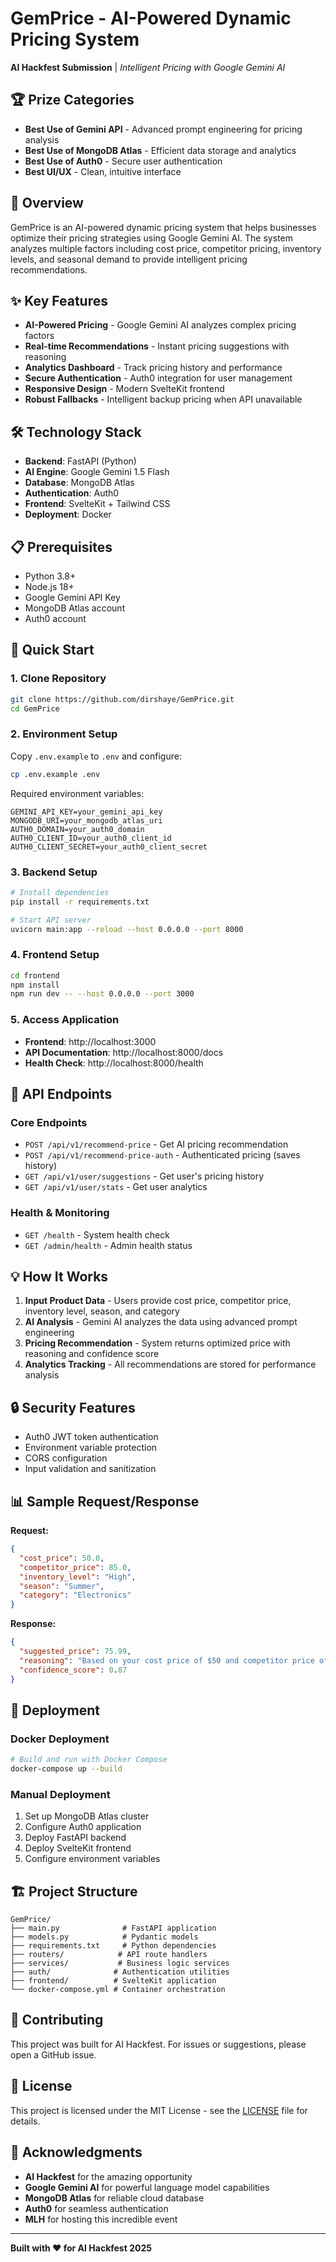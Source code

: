 # GemPrice - AI-Powered Dynamic Pricing System

**AI Hackfest Submission** | *Intelligent Pricing with Google Gemini AI*

## 🏆 Prize Categories
- **Best Use of Gemini API** - Advanced prompt engineering for pricing analysis
- **Best Use of MongoDB Atlas** - Efficient data storage and analytics  
- **Best Use of Auth0** - Secure user authentication
- **Best UI/UX** - Clean, intuitive interface

## 🚀 Overview
GemPrice is an AI-powered dynamic pricing system that helps businesses optimize their pricing strategies using Google Gemini AI. The system analyzes multiple factors including cost price, competitor pricing, inventory levels, and seasonal demand to provide intelligent pricing recommendations.

## ✨ Key Features
- **AI-Powered Pricing** - Google Gemini AI analyzes complex pricing factors
- **Real-time Recommendations** - Instant pricing suggestions with reasoning
- **Analytics Dashboard** - Track pricing history and performance
- **Secure Authentication** - Auth0 integration for user management
- **Responsive Design** - Modern SvelteKit frontend
- **Robust Fallbacks** - Intelligent backup pricing when API unavailable

## 🛠️ Technology Stack
- **Backend**: FastAPI (Python)
- **AI Engine**: Google Gemini 1.5 Flash
- **Database**: MongoDB Atlas
- **Authentication**: Auth0
- **Frontend**: SvelteKit + Tailwind CSS
- **Deployment**: Docker

## 📋 Prerequisites
- Python 3.8+
- Node.js 18+
- Google Gemini API Key
- MongoDB Atlas account
- Auth0 account

## 🔧 Quick Start

### 1. Clone Repository
```bash
git clone https://github.com/dirshaye/GemPrice.git
cd GemPrice
```

### 2. Environment Setup
Copy `.env.example` to `.env` and configure:
```bash
cp .env.example .env
```

Required environment variables:
```env
GEMINI_API_KEY=your_gemini_api_key
MONGODB_URI=your_mongodb_atlas_uri
AUTH0_DOMAIN=your_auth0_domain
AUTH0_CLIENT_ID=your_auth0_client_id
AUTH0_CLIENT_SECRET=your_auth0_client_secret
```

### 3. Backend Setup
```bash
# Install dependencies
pip install -r requirements.txt

# Start API server
uvicorn main:app --reload --host 0.0.0.0 --port 8000
```

### 4. Frontend Setup
```bash
cd frontend
npm install
npm run dev -- --host 0.0.0.0 --port 3000
```

### 5. Access Application
- **Frontend**: http://localhost:3000
- **API Documentation**: http://localhost:8000/docs
- **Health Check**: http://localhost:8000/health

## 🎯 API Endpoints

### Core Endpoints
- `POST /api/v1/recommend-price` - Get AI pricing recommendation
- `POST /api/v1/recommend-price-auth` - Authenticated pricing (saves history)
- `GET /api/v1/user/suggestions` - Get user's pricing history
- `GET /api/v1/user/stats` - Get user analytics

### Health & Monitoring
- `GET /health` - System health check
- `GET /admin/health` - Admin health status

## 💡 How It Works

1. **Input Product Data** - Users provide cost price, competitor price, inventory level, season, and category
2. **AI Analysis** - Gemini AI analyzes the data using advanced prompt engineering
3. **Pricing Recommendation** - System returns optimized price with reasoning and confidence score
4. **Analytics Tracking** - All recommendations are stored for performance analysis

## 🔒 Security Features
- Auth0 JWT token authentication
- Environment variable protection
- CORS configuration
- Input validation and sanitization

## 📊 Sample Request/Response

**Request:**
```json
{
  "cost_price": 50.0,
  "competitor_price": 85.0,
  "inventory_level": "High",
  "season": "Summer",
  "category": "Electronics"
}
```

**Response:**
```json
{
  "suggested_price": 75.99,
  "reasoning": "Based on your cost price of $50 and competitor price of $85, I recommend $75.99. This provides a healthy 52% profit margin while staying competitive. High inventory suggests room for aggressive pricing to move stock during summer season.",
  "confidence_score": 0.87
}
```

## 🚀 Deployment

### Docker Deployment
```bash
# Build and run with Docker Compose
docker-compose up --build
```

### Manual Deployment
1. Set up MongoDB Atlas cluster
2. Configure Auth0 application
3. Deploy FastAPI backend
4. Deploy SvelteKit frontend
5. Configure environment variables

## 🏗️ Project Structure
```
GemPrice/
├── main.py              # FastAPI application
├── models.py            # Pydantic models
├── requirements.txt     # Python dependencies
├── routers/            # API route handlers
├── services/           # Business logic services
├── auth/              # Authentication utilities
├── frontend/          # SvelteKit application
└── docker-compose.yml # Container orchestration
```

## 🤝 Contributing
This project was built for AI Hackfest. For issues or suggestions, please open a GitHub issue.

## 📄 License
This project is licensed under the MIT License - see the [LICENSE](LICENSE) file for details.

## 🙏 Acknowledgments
- **AI Hackfest** for the amazing opportunity
- **Google Gemini AI** for powerful language model capabilities
- **MongoDB Atlas** for reliable cloud database
- **Auth0** for seamless authentication
- **MLH** for hosting this incredible event

---

**Built with ❤️ for AI Hackfest 2025**
